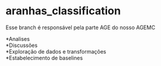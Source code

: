 # aranhas_classification
Esse branch é responsável pela parte AGE do nosso AGEMC<br>

*Analises<br>
*Discussões<br>
*Exploração de dados e transformações<br>
*Estabelecimento de baselines<br>

